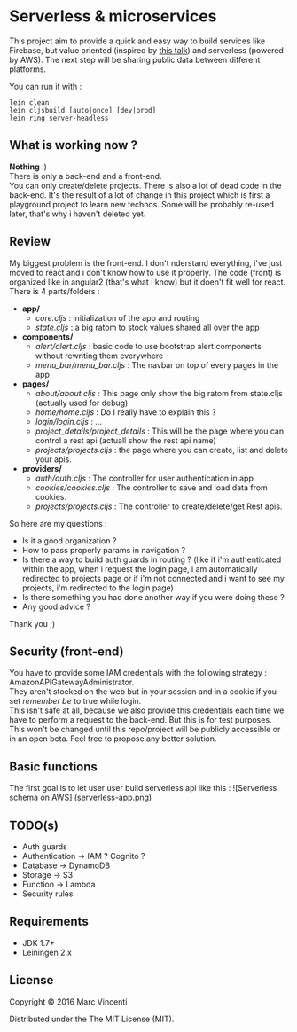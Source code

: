 # Serverless & microservices
This project aim to provide a quick and easy way to build services like Firebase, but value oriented (inspired by [this talk](https://www.youtube.com/watch?v=-6BsiVyC1kM)) and serverless (powered by AWS). The next step will be sharing public data between different platforms.

You can run it with :
```
lein clean
lein cljsbuild [auto|once] [dev|prod]
lein ring server-headless
```

## What is working now ?
**Nothing** :)  
There is only a back-end and a front-end.   
You can only create/delete projects.
There is also a lot of dead code in the back-end. It's the result of a lot of change in this project which is first a playground project to learn new technos. Some will be probably re-used later, that's why i haven't deleted yet.

## Review
My biggest problem is the front-end. I don't nderstand everything, i've just moved to react and i don't know how to use it properly. The code (front) is organized like in angular2 (that's what i know) but it doen't fit well for react.  
There is 4 parts/folders :

 - **app/**
	 - *core.cljs* : initialization of the app and routing
	 - *state.cljs* : a big ratom to stock values shared all over the app
 - **components/**
   - *alert/alert.cljs* : basic code to use bootstrap alert components without rewriting them everywhere
   - *menu_bar/menu_bar.cljs* : The navbar on top of every pages in the app
 - **pages/**
   - *about/about.cljs* : This page only show the big ratom from state.cljs (actually used for debug)
   - *home/home.cljs* : Do I really have to explain this ?
   - *login/login.cljs* : ...
   - *project_details/project_details* : This will be the page where you can control a rest api (actuall show the rest api name)
   - *projects/projects.cljs* : the page where you can create, list and delete your apis.
 - **providers/**
   - *auth/auth.cljs* : The controller for user authentication in app
   - *cookies/cookies.cljs* : The controller to save and load data from cookies.
   - *projects/projects.cljs* : The controller to create/delete/get Rest apis.

So here are my questions :

  - Is it a good organization ?
  - How to pass properly params in navigation ?
  - Is there a way to build auth guards in routing ? (like if i'm authenticated within the app, when i request the login page, i am automatically redirected to projects page or if i'm not connected and i want to see my projects, i'm redirected to the login page)
  - Is there something you had done another way if you were doing these ?
  - Any good advice ?

Thank you ;)

## Security (front-end)
You have to provide some IAM credentials with the following strategy : AmazonAPIGatewayAdministrator.  
They aren't stocked on the web but in your session and in a cookie if you set _remember be_ to true while login.  
This isn't safe at all, because we also provide this credentials each time we have to perform a request to the back-end. But this is for test purposes. This won't be changed until this repo/project will be publicly accessible or in an open beta. Feel free to propose any better solution.

## Basic functions
The first goal is to let user user build serverless api like this :
![Serverless schema on AWS] (serverless-app.png)

## TODO(s)
+ Auth guards
+ Authentication -> IAM ? Cognito ?
+ Database -> DynamoDB
+ Storage -> S3
+ Function -> Lambda
+ Security rules

## Requirements

* JDK 1.7+
* Leiningen 2.x

## License

Copyright © 2016 Marc Vincenti

Distributed under the The MIT License (MIT).
